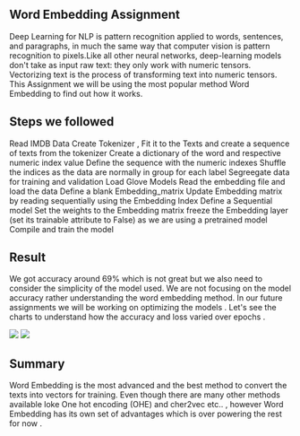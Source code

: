 Word Embedding Assignment
---------------------------
Deep Learning for NLP is pattern recognition applied to words, sentences, and paragraphs, in much the same way that computer vision is pattern recognition to pixels.Like all other neural networks, deep-learning models don't take as input raw text: they only work with numeric tensors. Vectorizing text is the process of transforming text into numeric tensors. This Assignment we will be using the most popular method Word Embedding to find out how it works.

Steps we followed 
--------------------
  Read IMDB Data
  Create Tokenizer , Fit it to the Texts and create a sequence of texts from the tokenizer
  Create a dictionary of the word and respective numeric index value 
  Define the sequence with the numeric indexes 
  Shuffle the indices as the data are normally in group for each label
  Segreegate data for training and validation 
  Load Glove Models
  Read the embedding file and load the data
  Define a blank Embedding_matrix
  Update Embedding matrix by reading sequentially using the Embedding Index
  Define a Sequential model
  Set the weights to the Embedding matrix
  freeze the Embedding layer (set its trainable attribute to False) as we are using a pretrained model
  Compile and train the model

Result
------
We got accuracy around 69% which is not great but we also need to consider the simplicity of the model used. We are not focusing on the model accuracy rather understanding the word embedding method. In our future assignments we will be working on optimizing the models . Let's see the charts to understand how the accuracy and loss varied over epochs .


![](Accuracy.png)
![](loss.png)

Summary
---------
Word Embedding is the most advanced and the best method to convert the texts into vectors for training. Even though there are many other methods available loke One hot encoding (OHE) and cher2vec etc.. , however Word Embedding has its own set of advantages which is over powering the rest for now .


